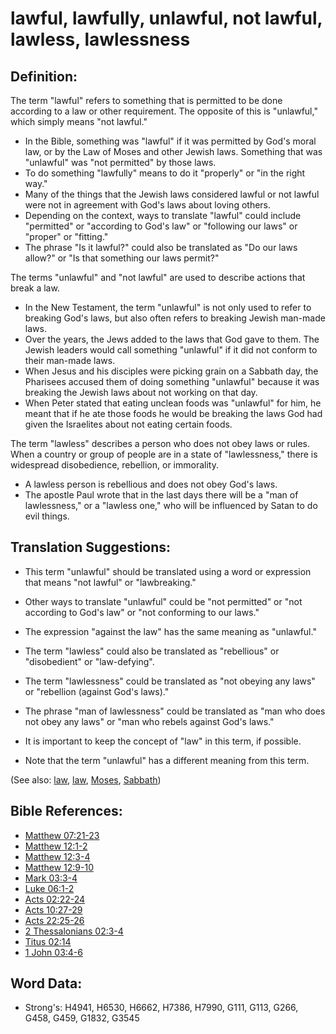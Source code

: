 # lawful, lawfully, unlawful, not lawful, lawless, lawlessness #

## Definition: ##

The term "lawful" refers to something that is permitted to be done according to a law or other requirement. The opposite of this is "unlawful," which simply means "not lawful." 

* In the Bible, something was "lawful" if it was permitted by God's moral law, or by the Law of Moses and other Jewish laws. Something that was "unlawful" was "not permitted" by those laws.
* To do something "lawfully" means to do it "properly" or "in the right way."
* Many of the things that the Jewish laws considered lawful or not lawful were not in agreement with God's laws about loving others.
* Depending on the context, ways to translate "lawful" could include "permitted" or "according to God's law" or "following our laws" or "proper" or "fitting."
* The phrase "Is it lawful?" could also be translated as "Do our laws allow?" or "Is that something our laws permit?"

The terms "unlawful" and "not lawful" are used to describe actions that break a law.

* In the New Testament, the term "unlawful" is not only used to refer to breaking God's laws, but also often refers to breaking Jewish man-made laws.
* Over the years, the Jews added to the laws that God gave to them. The Jewish leaders would call something "unlawful" if it did not conform to their man-made laws.
* When Jesus and his disciples were picking grain on a Sabbath day, the Pharisees accused them of doing something "unlawful" because it was breaking the Jewish laws about not working on that day.
* When Peter stated that eating unclean foods was "unlawful" for him, he meant that if he ate those foods he would be breaking the laws God had given the Israelites about not eating certain foods.

The term "lawless" describes a person who does not obey laws or rules. When a country or group of people are in a state of "lawlessness," there is widespread disobedience, rebellion, or immorality.

* A lawless person is rebellious and does not obey God's laws.
* The apostle Paul wrote that in the last days there will be a "man of lawlessness," or a "lawless one," who will be influenced by Satan to do evil things.

## Translation Suggestions: ##

* This term "unlawful" should be translated using a word or expression that means "not lawful" or "lawbreaking." 
* Other ways to translate "unlawful" could be "not permitted" or "not according to God's law" or "not conforming to our laws."
* The expression "against the law" has the same meaning as "unlawful."

* The term "lawless" could also be translated as "rebellious" or "disobedient" or "law-defying".
* The term "lawlessness" could be translated as "not obeying any laws" or "rebellion (against God's laws)."
* The phrase "man of lawlessness" could be translated as "man who does not obey any laws" or "man who rebels against God's laws."
* It is important to keep the concept of "law" in this term, if possible.
* Note that the term "unlawful" has a different meaning from this term.

(See also: [law](../other/law.md), [law](../kt/lawofmoses.md), [Moses](../names/moses.md), [Sabbath](../kt/sabbath.md))

## Bible References: ##

* [Matthew 07:21-23](rc://en/tn/help/mat/07/21)
* [Matthew 12:1-2](rc://en/tn/help/mat/12/01)
* [Matthew 12:3-4](rc://en/tn/help/mat/12/03)
* [Matthew 12:9-10](rc://en/tn/help/mat/12/09)
* [Mark 03:3-4](rc://en/tn/help/mrk/03/03)
* [Luke 06:1-2](rc://en/tn/help/luk/06/01)
* [Acts 02:22-24](rc://en/tn/help/act/02/22)
* [Acts 10:27-29](rc://en/tn/help/act/10/27)
* [Acts 22:25-26](rc://en/tn/help/act/22/25)
* [2 Thessalonians 02:3-4](rc://en/tn/help/2th/02/03)
* [Titus 02:14](rc://en/tn/help/tit/02/14)
* [1 John 03:4-6](rc://en/tn/help/1jn/03/04)


## Word Data: ##

* Strong's: H4941, H6530, H6662, H7386, H7990, G111, G113, G266, G458, G459, G1832, G3545
